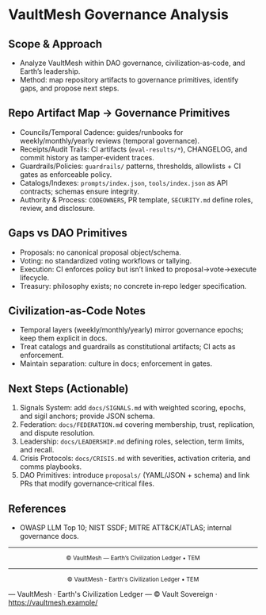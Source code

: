 # VaultMesh Governance Analysis

## Scope & Approach

- Analyze VaultMesh within DAO governance, civilization‑as‑code, and Earth’s leadership.
- Method: map repository artifacts to governance primitives, identify gaps, and propose next steps.

## Repo Artifact Map → Governance Primitives

- Councils/Temporal Cadence: guides/runbooks for weekly/monthly/yearly reviews (temporal governance).
- Receipts/Audit Trails: CI artifacts (`eval-results/*`), CHANGELOG, and commit history as tamper‑evident traces.
- Guardrails/Policies: `guardrails/` patterns, thresholds, allowlists + CI gates as enforceable policy.
- Catalogs/Indexes: `prompts/index.json`, `tools/index.json` as API contracts; schemas ensure integrity.
- Authority & Process: `CODEOWNERS`, PR template, `SECURITY.md` define roles, review, and disclosure.

## Gaps vs DAO Primitives

- Proposals: no canonical proposal object/schema.
- Voting: no standardized voting workflows or tallying.
- Execution: CI enforces policy but isn’t linked to proposal→vote→execute lifecycle.
- Treasury: philosophy exists; no concrete in‑repo ledger specification.

## Civilization‑as‑Code Notes

- Temporal layers (weekly/monthly/yearly) mirror governance epochs; keep them explicit in docs.
- Treat catalogs and guardrails as constitutional artifacts; CI acts as enforcement.
- Maintain separation: culture in docs; enforcement in gates.

## Next Steps (Actionable)

1. Signals System: add `docs/SIGNALS.md` with weighted scoring, epochs, and sigil anchors; provide JSON schema.
1. Federation: `docs/FEDERATION.md` covering membership, trust, replication, and dispute resolution.
1. Leadership: `docs/LEADERSHIP.md` defining roles, selection, term limits, and recall.
1. Crisis Protocols: `docs/CRISIS.md` with severities, activation criteria, and comms playbooks.
1. DAO Primitives: introduce `proposals/` (YAML/JSON + schema) and link PRs that modify governance‑critical files.

## References

- OWASP LLM Top 10; NIST SSDF; MITRE ATT&CK/ATLAS; internal governance docs.

______________________________________________________________________

<p align="center"><sub>© VaultMesh — Earth’s Civilization Ledger • TEM</sub></p>

______________________________________________________________________

<p align="center"><sub>© VaultMesh - Earth's Civilization Ledger • TEM</sub></p>

— VaultMesh · Earth's Civilization Ledger —
© Vault Sovereign · <https://vaultmesh.example/>
